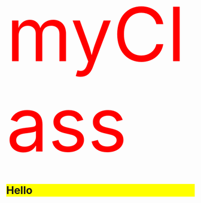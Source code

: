 
<div style="color:red;font-size: 200px;">myClass</div>
<h1 class="h1" style="background-color: yellow;">Hello</h1>

